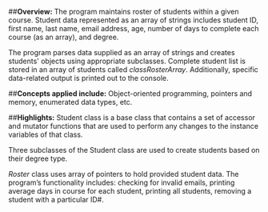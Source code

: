 ##**Overview:**
The program maintains roster of students within a given course. Student data represented as an array of strings includes student ID, first name, last name, email address, age, number of days to complete each course (as an array), and degree. 

The program parses data supplied as an array of strings and creates students' objects using appropriate subclasses. Complete student list is stored in an array of students called _classRosterArray_. 
Additionally, specific data-related output is printed out to the console. 

##**Concepts applied include:**
Object-oriented programming, pointers and memory, enumerated data types, etc.

##**Highlights:**
Student class is a base class that contains a set of accessor and mutator functions that are used to perform any changes to the instance variables of that class.

Three subclasses of the Student class are used to create students based on their degree type.

_Roster_ class uses array of pointers to hold provided student data. 
The program’s functionality includes: checking for invalid emails, printing average days in course for each student, printing all students, removing a student with a particular ID#.

